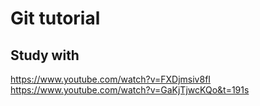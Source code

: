 # Git tutorial

## Study with

<https://www.youtube.com/watch?v=FXDjmsiv8fI>\
<https://www.youtube.com/watch?v=GaKjTjwcKQo&t=191s>